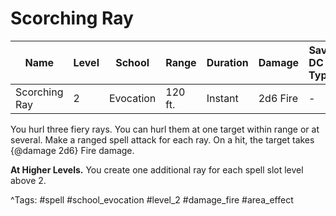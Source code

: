 # Scorching Ray

| Name | Level | School | Range | Duration | Damage | Save DC & Type |
|------|-------|--------|-------|----------|--------|----------------|
| Scorching Ray | 2 | Evocation | 120 ft. | Instant | 2d6 Fire | - |

You hurl three fiery rays. You can hurl them at one target within range or at several. Make a ranged spell attack for each ray. On a hit, the target takes {@damage 2d6} Fire damage.

**At Higher Levels.** You create one additional ray for each spell slot level above 2.

^Tags: #spell #school_evocation #level_2 #damage_fire #area_effect